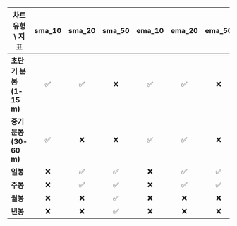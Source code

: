 | 차트 유형 \ 지표          | sma\_10 | sma\_20 | sma\_50 | ema\_10 | ema\_20 | ema\_50 | MACD\_6\_13\_5 | MACDh\_6\_13\_5 | MACDs\_6\_13\_5 | rsi | STOCHk\_9\_3\_3 | STOCHd\_9\_3\_3 | BBL\_10\_2.0 | BBM\_10\_2.0 | BBU\_10\_2.0 | BBB\_10\_2.0 | BBP\_10\_2.0 | atr | cmf |
| ------------------- | :-----: | :-----: | :-----: | :-----: | :-----: | :-----: | :------------: | :-------------: | :-------------: | :-: | :-------------: | :-------------: | :----------: | :----------: | :----------: | :----------: | :----------: | :-: | :-: |
| **초단기 분봉 (1-15 m)** |    ✅   |    ✅   |    ❌    |    ✅    |    ✅    |    ❌    |       ❌       |        ✅        |        ❌        |  ✅  |        ✅        |        ❌       |       ❌      |       ❌      |       ❌      |       ✅      |      ❌      |  ✅  |  ✅ |
| **중기 분봉 (30-60 m)** |    ✅   |    ❌   |    ❌   |    ✅   |    ✅    |    ❌   |       ❌       |        ✅        |        ❌        |  ✅  |        ✅       |        ❌       |       ❌      |       ❌      |       ❌      |       ✅      |      ❌      |  ✅  |  ✅  |
| **일봉**              |    ❌   |    ✅    |    ✅    |    ❌   |    ✅    |    ✅    |       ❌       |        ✅        |        ❌       |  ✅  |        ✅       |        ❌       |       ❌      |       ❌      |       ❌      |       ✅      |      ❌      |  ✅  |  ✅  |
| **주봉**              |    ❌    |    ✅    |    ✅    |    ❌    |    ✅   |    ✅    |        ❌       |        ✅        |        ❌        |  ✅ |        ❌        |        ❌        |       ❌      |       ❌      |       ❌      |      ✅      |       ❌      |  ✅  |  ✅  |
| **월봉**              |    ❌   |    ❌   |    ✅    |    ❌    |    ❌    |    ❌   |        ❌       |        ✅       |        ❌        |  ✅ |        ❌        |        ❌        |       ❌      |       ❌      |       ❌      |       ❌      |       ❌      |  ❌  |  ✅ |
| **년봉**              |    ❌   |    ❌   |    ✅   |    ❌    |    ❌    |    ❌    |        ❌       |        ✅       |        ❌        |  ✅ |        ❌        |        ❌        |       ❌      |       ❌      |       ❌      |       ❌      |       ❌      |  ❌  |  ✅ |
